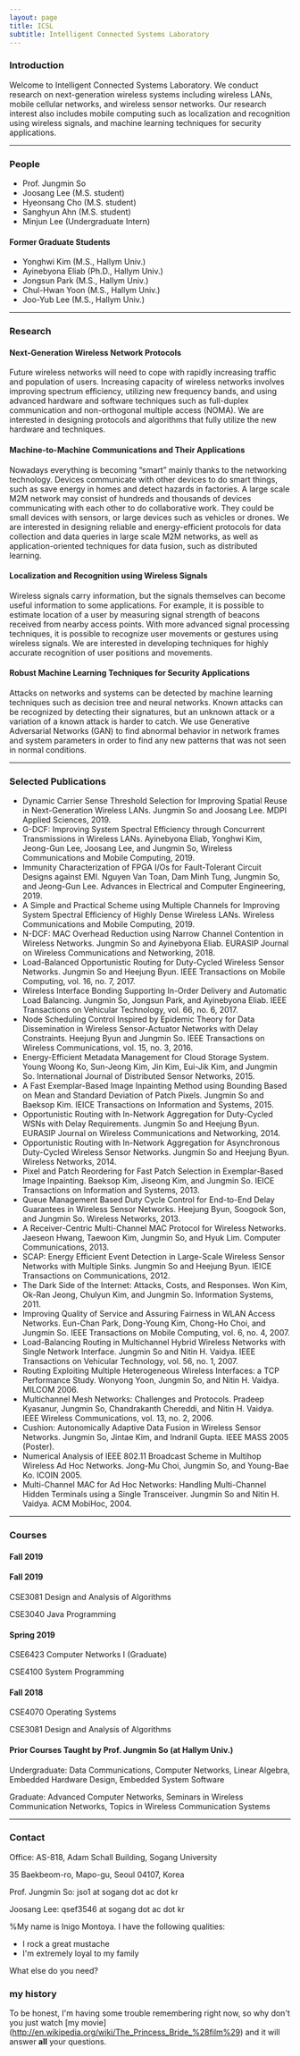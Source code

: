 ```yaml
---
layout: page
title: ICSL
subtitle: Intelligent Connected Systems Laboratory
---
```



### Introduction

Welcome to Intelligent Connected Systems Laboratory. We conduct research on next-generation wireless systems including wireless LANs, mobile cellular networks, and wireless sensor networks. Our research interest also includes mobile computing such as localization and recognition using wireless signals, and machine learning techniques for security applications.

---

### People

- Prof. Jungmin So
- Joosang Lee  (M.S. student)
- Hyeonsang Cho (M.S. student)
- Sanghyun Ahn (M.S. student)
- Minjun Lee (Undergraduate Intern)

#### Former Graduate Students

- Yonghwi Kim (M.S., Hallym Univ.)
- Ayinebyona Eliab (Ph.D., Hallym Univ.)
- Jongsun Park (M.S., Hallym Univ.)
- Chul-Hwan Yoon (M.S., Hallym Univ.)
- Joo-Yub Lee (M.S., Hallym Univ.)

---

### Research


#### Next-Generation Wireless Network Protocols

Future wireless networks will need to cope with rapidly increasing traffic and population of users. Increasing capacity of wireless networks involves improving spectrum efficiency, utilizing new frequency bands, and using advanced hardware and software techniques such as full-duplex communication and non-orthogonal multiple access (NOMA). We are interested in designing protocols and algorithms that fully utilize the new hardware and techniques.

#### Machine-to-Machine Communications and Their Applications 

Nowadays everything is becoming “smart” mainly thanks to the networking technology. Devices communicate with other devices to do smart things, such as save energy in homes and detect hazards in factories. A large scale M2M network may consist of hundreds and thousands of devices communicating with each other to do collaborative work. They could be small devices with sensors, or large devices such as vehicles or drones. We are interested in designing reliable and energy-efficient protocols for data collection and data queries in large scale M2M networks, as well as application-oriented techniques for data fusion, such as distributed learning.

#### Localization and Recognition using Wireless Signals

Wireless signals carry information, but the signals themselves can become useful information to some applications. For example, it is possible to estimate location of a user by measuring signal strength of beacons received from nearby access points. With more advanced signal processing techniques, it is possible to recognize user movements or gestures using wireless signals. We are interested in developing techniques for highly accurate recognition of user positions and movements.

#### Robust Machine Learning Techniques for Security Applications

Attacks on networks and systems can be detected by machine learning techniques such as decision tree and neural networks. Known attacks can be recognized by detecting their signatures, but an unknown attack or a variation of a known attack is harder to catch. We use Generative Adversarial Networks (GAN) to find abnormal behavior in network frames and system parameters in order to find any new patterns that was not seen in normal conditions.

---

### Selected Publications

- Dynamic Carrier Sense Threshold Selection for Improving Spatial Reuse in Next-Generation Wireless LANs. Jungmin So and Joosang Lee. MDPI Applied Sciences, 2019.
- G-DCF: Improving System Spectral Efficiency through Concurrent Transmissions in Wireless LANs. Ayinebyona Eliab, Yonghwi Kim, Jeong-Gun Lee, Joosang Lee, and Jungmin So, Wireless Communications and Mobile Computing, 2019.
- Immunity Characterization of FPGA I/Os for Fault-Tolerant Circuit Designs against EMI. Nguyen Van Toan, Dam Minh Tung, Jungmin So, and Jeong-Gun Lee. Advances in Electrical and Computer Engineering, 2019.
- A Simple and Practical Scheme using Multiple Channels for Improving System Spectral Efficiency of Highly Dense Wireless LANs. Wireless Communications and Mobile Computing, 2019.
- N-DCF: MAC Overhead Reduction using Narrow Channel Contention in Wireless Networks. Jungmin So and Ayinebyona Eliab. EURASIP Journal on Wireless Communications and Networking, 2018.
- Load-Balanced Opportunistic Routing for Duty-Cycled Wireless Sensor Networks. Jungmin So and Heejung Byun. IEEE Transactions on Mobile Computing, vol. 16, no. 7, 2017.
- Wireless Interface Bonding Supporting In-Order Delivery and Automatic Load Balancing. Jungmin So, Jongsun Park, and Ayinebyona Eliab. IEEE Transactions on Vehicular Technology, vol. 66, no. 6, 2017.
- Node Scheduling Control Inspired by Epidemic Theory for Data Dissemination in Wireless Sensor-Actuator Networks with Delay Constraints. Heejung Byun and Jungmin So. IEEE Transactions on Wireless Communications, vol. 15, no. 3, 2016. 
- Energy-Efficient Metadata Management for Cloud Storage System. Young Woong Ko, Sun-Jeong Kim, Jin Kim, Eui-Jik Kim, and Jungmin So. International Journal of Distributed Sensor Networks, 2015.
- A Fast Exemplar-Based Image Inpainting Method using Bounding Based on Mean and Standard Deviation of Patch Pixels. Jungmin So and Baeksop Kim. IEICE Transactions on Information and Systems, 2015.
- Opportunistic Routing with In-Network Aggregation for Duty-Cycled WSNs with Delay Requirements. Jungmin So and Heejung Byun. EURASIP Journal on Wireless Communications and Networking, 2014.
- Opportunistic Routing with In-Network Aggregation for Asynchronous Duty-Cycled Wireless Sensor Networks. Jungmin So and Heejung Byun. Wireless Networks, 2014.
- Pixel and Patch Reordering for Fast Patch Selection in Exemplar-Based Image Inpainting. Baeksop Kim, Jiseong Kim, and Jungmin So. IEICE Transactions on Information and Systems, 2013.
- Queue Management Based Duty Cycle Control for End-to-End Delay Guarantees in Wireless Sensor Networks. Heejung Byun, Soogook Son, and Jungmin So. Wireless Networks, 2013.
- A Receiver-Centric Multi-Channel MAC Protocol for Wireless Networks. Jaeseon Hwang, Taewoon Kim, Jungmin So, and Hyuk Lim. Computer Communications, 2013.
- SCAP: Energy Efficient Event Detection in Large-Scale Wireless Sensor Networks with Multiple Sinks. Jungmin So and Heejung Byun. IEICE Transactions on Communications, 2012.
- The Dark Side of the Internet: Attacks, Costs, and Responses. Won Kim, Ok-Ran Jeong, Chulyun Kim, and Jungmin So. Information Systems, 2011.
- Improving Quality of Service and Assuring Fairness in WLAN Access Networks. Eun-Chan Park, Dong-Young Kim, Chong-Ho Choi, and Jungmin So. IEEE Transactions on Mobile Computing, vol. 6, no. 4, 2007.
- Load-Balancing Routing in Multichannel Hybrid Wireless Networks with Single Network Interface. Jungmin So and Nitin H. Vaidya. IEEE Transactions on Vehicular Technology, vol. 56, no. 1, 2007.
- Routing Exploiting Multiple Heterogeneous Wireless Interfaces: a TCP Performance Study. Wonyong Yoon, Jungmin So, and Nitin H. Vaidya. MILCOM 2006.
- Multichannel Mesh Networks: Challenges and Protocols. Pradeep Kyasanur, Jungmin So, Chandrakanth Chereddi, and Nitin H. Vaidya. IEEE Wireless Communications, vol. 13, no. 2, 2006.
- Cushion: Autonomically Adaptive Data Fusion in Wireless Sensor Networks. Jungmin So, Jintae Kim, and Indranil Gupta. IEEE MASS 2005 (Poster).
- Numerical Analysis of IEEE 802.11 Broadcast Scheme in Multihop Wireless Ad Hoc Networks. Jong-Mu Choi, Jungmin So, and Young-Bae Ko. ICOIN 2005.
- Multi-Channel MAC for Ad Hoc Networks: Handling Multi-Channel Hidden Terminals using a Single Transceiver. Jungmin So and Nitin H. Vaidya. ACM MobiHoc, 2004.

---

### Courses

#### Fall 2019

#### Fall 2019

CSE3081 Design and Analysis of Algorithms

CSE3040 Java Programming

#### Spring 2019

CSE6423 Computer Networks I (Graduate)

CSE4100 System Programming

#### Fall 2018

CSE4070 Operating Systems

CSE3081 Design and Analysis of Algorithms

#### Prior Courses Taught by Prof. Jungmin So (at Hallym Univ.)

Undergraduate: Data Communications, Computer Networks, Linear Algebra, Embedded Hardware Design, Embedded System Software

Graduate: Advanced Computer Networks, Seminars in Wireless Communication Networks, Topics in Wireless Communication Systems

---

### Contact 

Office: AS-818, Adam Schall Building, Sogang University

35 Baekbeom-ro, Mapo-gu, Seoul 04107, Korea

Prof. Jungmin So: jso1 at sogang dot ac dot kr

Joosang Lee: qsef3546 at sogang dot ac dot kr


%My name is Inigo Montoya. I have the following qualities:

- I rock a great mustache
- I'm extremely loyal to my family

What else do you need?

### my history

To be honest, I'm having some trouble remembering right now, so why don't you just watch [my movie]
(http://en.wikipedia.org/wiki/The_Princess_Bride_%28film%29) and it will answer **all** your questions.
